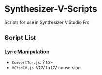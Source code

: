 # Synthesizer-V-Scripts
Scripts for use in Synthesizer V Studio Pro

## Script List
### Lyric Manipulation
- `ConvertTo-.js`: ? to -
- `VCVtoCV.js`: VCV to CV conversion
